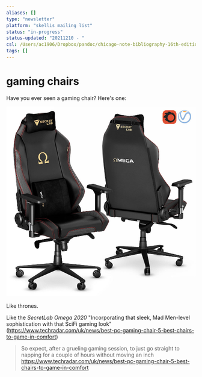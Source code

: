 ```yaml
---
aliases: []
type: "newsletter"
platform: "skellis mailing list"
status: "in-progress"
status-updated: "20211210 - "
csl: /Users/ac1906/Dropbox/pandoc/chicago-note-bibliography-16th-edition.csl
tags: []
---
```


# gaming chairs

Have you ever seen a gaming chair? Here's one:

![](/assets/gaming-chair.jpg)

Like thrones.

Like the _SecretLab Omega 2020_ "Incorporating that sleek, Mad Men-level sophistication with that SciFi gaming look" (<https://www.techradar.com/uk/news/best-pc-gaming-chair-5-best-chairs-to-game-in-comfort>)

> So expect, after a grueling gaming session, to just go straight to napping for a couple of hours without moving an inch <https://www.techradar.com/uk/news/best-pc-gaming-chair-5-best-chairs-to-game-in-comfort>
